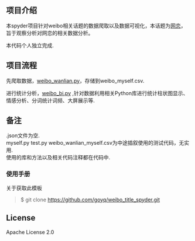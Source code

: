 ## 项目介绍
本spyder项目针对weibo相关话题的数据爬取以及数据可视化，本话题为[网恋](https://s.weibo.com/weibo?q=%E7%BD%91%E6%81%8B)，旨于观察分析对网恋的相关数据分析。<br />

本代码个人独立完成.

## 项目流程
先爬取数据，[weibo_wanlian.py](https://github.com/goyq/weibo_title_spyder/blob/main/weibo_wanlian.py)，存储到weibo_myself.csv.<br />

进行统计分析，[weibo_bi.py](https://github.com/goyq/weibo_title_spyder/blob/main/weibo_bi.py) ,针对数据利用相关Python库进行统计柱状图显示、情感分析、分词统计词频、大屏展示等.

## 备注
.json文件为空.<br />
myself.py   test.py  weibo_wanlian_myself.csv为中途插叙使用的测试代码，无实用.<br />
使用的库和方法以及相关代码注释都在代码中.

### 使用手册

关于获取此模板

> $ git clone https://github.com/goyq/weibo_title_spyder.git


## License
Apache License 2.0
